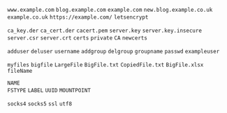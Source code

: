 `www.example.com`
`blog.example.com`
`example.com`
`new.blog.example.co.uk`
`example.co.uk`
`https://example.com/`
`letsencrypt`

`ca_key.der`
`ca_cert.der`
`cacert.pem`
`server.key`
`server.key.insecure`
`server.csr`
`server.crt`
`certs`
`private`
`CA`
`newcerts`

`adduser`
`deluser`
`username`
`addgroup`
`delgroup`
`groupname`
`passwd`
`exampleuser`

`myfiles`
`bigfile`
`LargeFile`
`BigFile.txt`
`CopiedFile.txt`
`BigFile.xlsx`
`fileName`

`NAME`                                              
`FSTYPE`
`LABEL`
`UUID`
`MOUNTPOINT`


`socks4`
`socks5`
`ssl`
`utf8`
